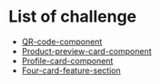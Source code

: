 # List of challenge
* [QR-code-component](https://txrus.github.io/frontendmentor_challenge/qr-code-component-main/)
* [Product-preview-card-component](https://txrus.github.io/frontendmentor_challenge/product-preview-card-component-main/)
* [Profile-card-component](https://txrus.github.io/frontendmentor_challenge/profile-card-component-main/)
* [Four-card-feature-section](https://txrus.github.io/frontendmentor_challenge/four-card-feature-section-master/)

